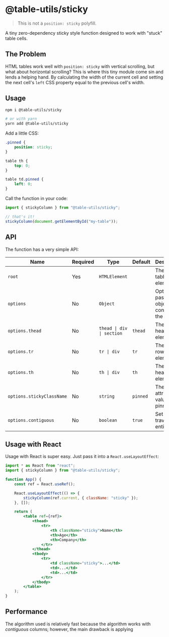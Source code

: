 # @table-utils/sticky

> This is not a `position: sticky` polyfill.

A tiny zero-dependency sticky style function designed to work with "stuck" table cells.

## The Problem

HTML tables work well with `position: sticky` with vertical scrolling, but what about horizontal scrolling? This is where this tiny module come sin and lends a helping hand. By calculating the width of the current cell and setting the next cell's `left` CSS property equal to the previous cell's width.

## Usage

```sh
npm i @table-utils/sticky

# or with yarn
yarn add @table-utils/sticky
```

Add a little CSS:

```css
.pinned {
    position: sticky;
}

table th {
    top: 0;
}

table td.pinned {
    left: 0;
}
```

Call the function in your code:

```js
import { stickyColumn } from "@table-utils/sticky";

// that's it!
stickyColumn(document.getElementById("my-table"));
```

## API

The function has a very simple API:

| Name                      | Required | Type                      | Default  | Description                                         |
| ------------------------- | -------- | ------------------------- | -------- | --------------------------------------------------- |
| `root`                    | Yes      | `HTMLElement`             |          | The base table element                              |
| `options`                 | No       | `Object`                  |          | Optionally pass an object to configure the function |
| `options.thead`           | No       | `thead \| div \| section` | `thead`  | The table header element                            |
| `options.tr`              | No       | `tr \| div`               | `tr`     | The table row element                               |
| `options.th`              | No       | `th \| div`               | `th`     | The table header cell element                       |
| `options.stickyClassName` | No       | `string`                  | `pinned` | The class attribute value of the pinned cell        |
| `options.contiguous`      | No       | `boolean`                 | `true`   | Set false to traverse the entire table              |

## Usage with React

Usage with React is super easy. Just pass it into a `React.useLayoutEffect`:

```jsx
import * as React from "react";
import { stickyColumn } from "@table-utils/sticky";

function App() {
    const ref = React.useRef();

    React.useLayoutEffect(() => {
        stickyColumn(ref.current, { className: "sticky" });
    }, []);

    return (
        <table ref={ref}>
            <thead>
                <tr>
                    <th className="sticky">Name</th>
                    <th>Age</th>
                    <th>Company</th>
                </tr>
            </thead>
            <tbody>
                <tr>
                    <td className="sticky">...</td>
                    <td>...</td>
                    <td>...</td>
                </tr>
            </tbody>
        </table>
    );
}
```

## Performance

The algorithm used is relatively fast because the algorithm works with _contiguous_ columns; however, the main drawback is applying
